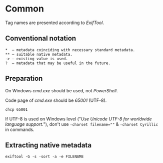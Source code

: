 # Common

Tag names are presented according to *ExifTool*.

## Conventional notation

```
*  — metadata coinciding with necessary standard metadata.
** — suitable native metadata.
-> — existing value is used.
?  — metadata that may be useful in the future.
```

## Preparation

On Windows *cmd.exe* should be used, not *PowerShell*.

Code page of *cmd.exe* should be *65001* (UTF-8).
```
chcp 65001
```

If UTF-8 is used on Windows level ("*Use Unicode UTF-8 for worldwide language support.*"), don't use `-charset filename=""` & `-charset Cyrillic` in commands.

## Extracting native metadata

```
exiftool -G -s -sort -a -e FILENAME
```
